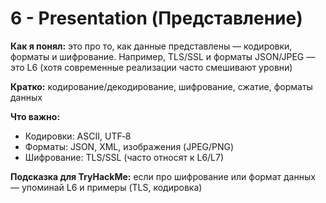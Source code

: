 # 6 - Presentation (Представление)

**Как я понял:** это про то, как данные представлены — кодировки, форматы и шифрование. Например, TLS/SSL и форматы JSON/JPEG — это L6 (хотя современные реализации часто смешивают уровни)

**Кратко:** кодирование/декодирование, шифрование, сжатие, форматы данных

**Что важно:**
- Кодировки: ASCII, UTF‑8
- Форматы: JSON, XML, изображения (JPEG/PNG)
- Шифрование: TLS/SSL (часто относят к L6/L7)

**Подсказка для TryHackMe:** если про шифрование или формат данных — упоминай L6 и примеры (TLS, кодировка)
